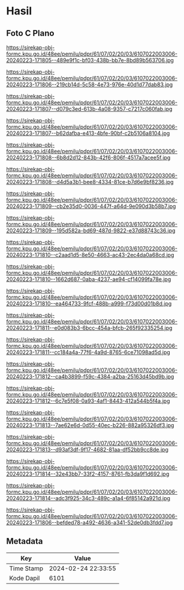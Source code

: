 # Hasil

## Foto C Plano

https://sirekap-obj-formc.kpu.go.id/48ee/pemilu/pdpr/61/07/02/20/03/6107022003006-20240223-171805--489e9f1c-bf03-438b-bb7e-8bd89b563706.jpg

https://sirekap-obj-formc.kpu.go.id/48ee/pemilu/pdpr/61/07/02/20/03/6107022003006-20240223-171806--219cb14d-5c58-4e73-976e-40d1d77dab83.jpg

https://sirekap-obj-formc.kpu.go.id/48ee/pemilu/pdpr/61/07/02/20/03/6107022003006-20240223-171807--d079c3ed-613b-4a08-9357-c7217c060fab.jpg

https://sirekap-obj-formc.kpu.go.id/48ee/pemilu/pdpr/61/07/02/20/03/6107022003006-20240223-171807--b62dafba-e413-4bfe-90bf-c2b5106a8104.jpg

https://sirekap-obj-formc.kpu.go.id/48ee/pemilu/pdpr/61/07/02/20/03/6107022003006-20240223-171808--6b8d2d12-843b-42f6-806f-4517a7acee5f.jpg

https://sirekap-obj-formc.kpu.go.id/48ee/pemilu/pdpr/61/07/02/20/03/6107022003006-20240223-171808--d4d5a3b1-bee8-4334-81ce-b7d6e9bf8236.jpg

https://sirekap-obj-formc.kpu.go.id/48ee/pemilu/pdpr/61/07/02/20/03/6107022003006-20240223-171809--cb2e35d0-0036-447f-a64d-9e090d3b58b7.jpg

https://sirekap-obj-formc.kpu.go.id/48ee/pemilu/pdpr/61/07/02/20/03/6107022003006-20240223-171809--195d582a-bd69-487d-9822-e37d88743c36.jpg

https://sirekap-obj-formc.kpu.go.id/48ee/pemilu/pdpr/61/07/02/20/03/6107022003006-20240223-171810--c2aad1d5-8e50-4663-ac43-2ec4da0a68cd.jpg

https://sirekap-obj-formc.kpu.go.id/48ee/pemilu/pdpr/61/07/02/20/03/6107022003006-20240223-171810--1662d687-0aba-4237-ae94-cf14099fa78e.jpg

https://sirekap-obj-formc.kpu.go.id/48ee/pemilu/pdpr/61/07/02/20/03/6107022003006-20240223-171810--ea464733-9fcf-488b-a999-f73d00d01b8d.jpg

https://sirekap-obj-formc.kpu.go.id/48ee/pemilu/pdpr/61/07/02/20/03/6107022003006-20240223-171811--e0d083b3-6bcc-454a-bfcb-265f92335254.jpg

https://sirekap-obj-formc.kpu.go.id/48ee/pemilu/pdpr/61/07/02/20/03/6107022003006-20240223-171811--cc184a4a-77f6-4a9d-8765-6ce71098ad5d.jpg

https://sirekap-obj-formc.kpu.go.id/48ee/pemilu/pdpr/61/07/02/20/03/6107022003006-20240223-171812--ca4b3899-f59c-4384-a2ba-25163d45bd9b.jpg

https://sirekap-obj-formc.kpu.go.id/48ee/pemilu/pdpr/61/07/02/20/03/6107022003006-20240223-171812--6c7e5f08-0a93-4af1-8443-412a544b5f4a.jpg

https://sirekap-obj-formc.kpu.go.id/48ee/pemilu/pdpr/61/07/02/20/03/6107022003006-20240223-171813--7ae62e6d-0d55-40ec-b226-882a95326df3.jpg

https://sirekap-obj-formc.kpu.go.id/48ee/pemilu/pdpr/61/07/02/20/03/6107022003006-20240223-171813--d93af3df-9f17-4682-81aa-df52bb9cc8de.jpg

https://sirekap-obj-formc.kpu.go.id/48ee/pemilu/pdpr/61/07/02/20/03/6107022003006-20240223-171814--32e43bb7-33f2-4157-8761-fb3da9f1d692.jpg

https://sirekap-obj-formc.kpu.go.id/48ee/pemilu/pdpr/61/07/02/20/03/6107022003006-20240223-171814--adc3f925-34c3-489c-a1a4-6f85142a921d.jpg

https://sirekap-obj-formc.kpu.go.id/48ee/pemilu/pdpr/61/07/02/20/03/6107022003006-20240223-171806--befded78-a492-4636-a341-52de0db3fdd7.jpg


## Metadata

| Key        | Value               |
| ---------- | ------------------- |
| Time Stamp | 2024-02-24 22:33:55 |
| Kode Dapil | 6101                |



